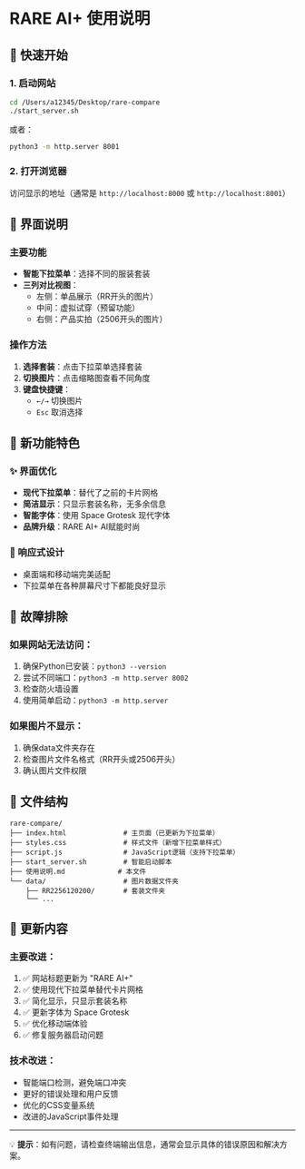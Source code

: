 # RARE AI+ 使用说明

## 🎯 快速开始

### 1. 启动网站
```bash
cd /Users/a12345/Desktop/rare-compare
./start_server.sh
```
或者：
```bash
python3 -m http.server 8001
```

### 2. 打开浏览器
访问显示的地址（通常是 `http://localhost:8000` 或 `http://localhost:8001`）

## 🎨 界面说明

### 主要功能
- **智能下拉菜单**：选择不同的服装套装
- **三列对比视图**：
  - 左侧：单品展示（RR开头的图片）
  - 中间：虚拟试穿（预留功能）
  - 右侧：产品实拍（2506开头的图片）

### 操作方法
1. **选择套装**：点击下拉菜单选择套装
2. **切换图片**：点击缩略图查看不同角度
3. **键盘快捷键**：
   - `←/→` 切换图片
   - `Esc` 取消选择

## 🎯 新功能特色

### ✨ 界面优化
- **现代下拉菜单**：替代了之前的卡片网格
- **简洁显示**：只显示套装名称，无多余信息
- **智能字体**：使用 Space Grotesk 现代字体
- **品牌升级**：RARE AI+ AI赋能时尚

### 📱 响应式设计
- 桌面端和移动端完美适配
- 下拉菜单在各种屏幕尺寸下都能良好显示

## 🔧 故障排除

### 如果网站无法访问：
1. 确保Python已安装：`python3 --version`
2. 尝试不同端口：`python3 -m http.server 8002`
3. 检查防火墙设置
4. 使用简单启动：`python3 -m http.server`

### 如果图片不显示：
1. 确保data文件夹存在
2. 检查图片文件名格式（RR开头或2506开头）
3. 确认图片文件权限

## 📁 文件结构
```
rare-compare/
├── index.html              # 主页面（已更新为下拉菜单）
├── styles.css              # 样式文件（新增下拉菜单样式）
├── script.js               # JavaScript逻辑（支持下拉菜单）
├── start_server.sh         # 智能启动脚本
├── 使用说明.md             # 本文件
└── data/                   # 图片数据文件夹
    ├── RR2256120200/       # 套装文件夹
    └── ...
```

## 🎯 更新内容

### 主要改进：
1. ✅ 网站标题更新为 "RARE AI+"
2. ✅ 使用现代下拉菜单替代卡片网格
3. ✅ 简化显示，只显示套装名称
4. ✅ 更新字体为 Space Grotesk
5. ✅ 优化移动端体验
6. ✅ 修复服务器启动问题

### 技术改进：
- 智能端口检测，避免端口冲突
- 更好的错误处理和用户反馈
- 优化的CSS变量系统
- 改进的JavaScript事件处理

---

💡 **提示**：如有问题，请检查终端输出信息，通常会显示具体的错误原因和解决方案。
